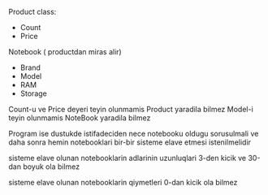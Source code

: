 Product class:
 - Count
 - Price

Notebook ( productdan miras alir)
 - Brand
 - Model
 - RAM
 - Storage

Count-u ve Price deyeri teyin olunmamis Product yaradila bilmez
Model-i teyin olunmamis NoteBook yaradila bilmez

Program ise dustukde istifadeciden nece notebooku oldugu sorusulmali ve daha
 sonra hemin notebooklari bir-bir sisteme elave etmesi istenilmelidir

sisteme elave olunan notebooklarin adlarinin uzunluqlari 3-den kicik 
ve 30-dan boyuk ola bilmez

sisteme elave olunan notebooklarin qiymetleri 0-dan kicik ola bilmez
